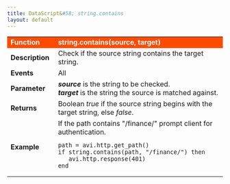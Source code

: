 ```yaml
---
title: DataScript&#58; string.contains
layout: default
---
```

<table class="table table-hover"> 
 <tbody> 
  <tr bgcolor="ff4b00"> 
   <td width="100"> <font size="3" color="white"><strong>Function</strong></font> </td> 
   <td width="600"><font color="white"><b>string.contains(source, target)</b></font></td> 
  </tr> 
  <tr> 
   <td width="100"> <font size="3"><strong>Description</strong></font> </td> 
   <td width="600">Check if the source string contains the target string.</td> 
  </tr> 
  <tr> 
   <td width="100"> <font size="3"><strong>Events</strong></font> </td> 
   <td width="600">All</td> 
  </tr> 
  <tr> 
   <td width="100"> <font size="3"><strong>Parameter</strong></font> </td> 
   <td width="600"><strong><em>source</em> </strong>is the string to be checked.<br> <em><strong>target</strong> </em>is the string the source is matched against.</td> 
  </tr> 
  <tr> 
   <td width="100"> <font size="3"><strong>Returns</strong></font> </td> 
   <td width="600">Boolean <em>true</em> if the source string begins with the target string, else <em>false</em>.</td> 
  </tr> 
  <tr> 
   <td width="100"> <font size="3"><strong>Example</strong></font> </td> 
   <td width="600">If the path contains "/finance/" prompt client for authentication.<br> 
    <!-- Crayon Syntax Highlighter v2.7.1 --> <pre><code class="language-lua">path = avi.http.get_path()
if string.contains(path, "/finance/") then
   avi.http.response(401)
end</code></pre> 
    <!-- [Format Time: 0.0028 seconds] --> </td> 
  </tr> 
 </tbody> 
</table>